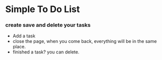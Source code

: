 # Simple To Do List

### create save and delete your tasks 
- Add a task
- close the page, when you come back, everything will be in the same place.
- finished a task? you can delete.
